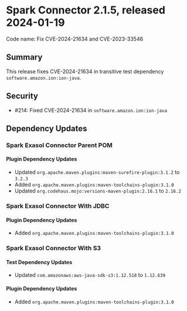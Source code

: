 # Spark Connector 2.1.5, released 2024-01-19

Code name: Fix CVE-2024-21634 and CVE-2023-33546

## Summary

This release fixes CVE-2024-21634 in transitive test dependency `software.amazon.ion:ion-java`.

## Security

* #214: Fixed CVE-2024-21634 in `software.amazon.ion:ion-java`

## Dependency Updates

### Spark Exasol Connector Parent POM

#### Plugin Dependency Updates

* Updated `org.apache.maven.plugins:maven-surefire-plugin:3.1.2` to `3.2.3`
* Added `org.apache.maven.plugins:maven-toolchains-plugin:3.1.0`
* Updated `org.codehaus.mojo:versions-maven-plugin:2.16.1` to `2.16.2`

### Spark Exasol Connector With JDBC

#### Plugin Dependency Updates

* Added `org.apache.maven.plugins:maven-toolchains-plugin:3.1.0`

### Spark Exasol Connector With S3

#### Test Dependency Updates

* Updated `com.amazonaws:aws-java-sdk-s3:1.12.518` to `1.12.639`

#### Plugin Dependency Updates

* Added `org.apache.maven.plugins:maven-toolchains-plugin:3.1.0`
